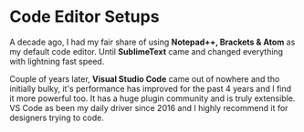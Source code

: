 # Code Editor Setups

A decade ago, I had my fair share of using **Notepad++, Brackets & Atom** as my default code editor. Until **SublimeText** came and changed everything with lightning fast speed.

Couple of years later, **Visual Studio Code** came out of nowhere and tho initially bulky, it's performance has improved for the past 4 years and I find it more powerful too. It has a huge plugin community and is truly extensible. VS Code as been my daily driver since 2016 and I highly recommend it for designers trying to code.

